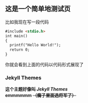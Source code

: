 ## 这是一个简单地测试页

比如我现在写一段代码

```markdown
#include <stdio.h>
int main()
{
  printf("Hello World!");
  return 0;
}
```
你就会看到上面的代码以代码形式展现了


### Jekyll Themes
**这个主题好像叫 *Jekyll Themes*  
emmmmmm ~~（瘸子里面选将军了）~~**
